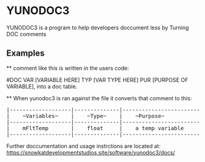 # YUNODOC3
YUNODOC3 is a program to help developers doccument less by Turning DOC comments 


## Examples
** comment like this is written in the users code:


#DOC VAR [VARIABLE HERE] TYP [VAR TYPE HERE] PUR [PURPOSE OF VARIABLE], into a doc table.


** When yunodoc3 is ran against the file it converts that comment to this:
<pre>
|-------------------|--------------|----------------------------------|
|    ~Variables~    |    ~Type~    |    ~Purpose~                     |
|-------------------|--------------|----------------------------------|
|    mFltTemp       |    float     |    a temp variable               |
|-------------------|--------------|----------------------------------| 
</pre>

Further doccumentation and usage instrctions are located at: https://snowkatdevelopmentstudios.site/software/yunodoc3/docs/
